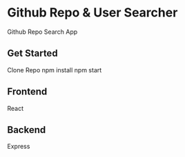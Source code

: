 # Github Repo & User Searcher

Github Repo Search App

## Get Started

Clone Repo
npm install
npm start

## Frontend

React

## Backend

Express
